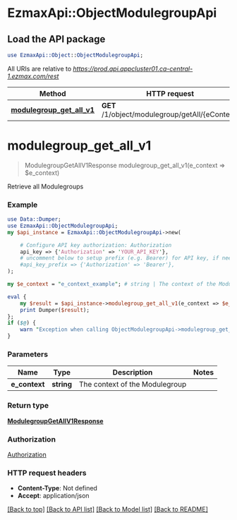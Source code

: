 # EzmaxApi::ObjectModulegroupApi

## Load the API package
```perl
use EzmaxApi::Object::ObjectModulegroupApi;
```

All URIs are relative to *https://prod.api.appcluster01.ca-central-1.ezmax.com/rest*

Method | HTTP request | Description
------------- | ------------- | -------------
[**modulegroup_get_all_v1**](ObjectModulegroupApi.md#modulegroup_get_all_v1) | **GET** /1/object/modulegroup/getAll/{eContext} | Retrieve all Modulegroups


# **modulegroup_get_all_v1**
> ModulegroupGetAllV1Response modulegroup_get_all_v1(e_context => $e_context)

Retrieve all Modulegroups

### Example
```perl
use Data::Dumper;
use EzmaxApi::ObjectModulegroupApi;
my $api_instance = EzmaxApi::ObjectModulegroupApi->new(

    # Configure API key authorization: Authorization
    api_key => {'Authorization' => 'YOUR_API_KEY'},
    # uncomment below to setup prefix (e.g. Bearer) for API key, if needed
    #api_key_prefix => {'Authorization' => 'Bearer'},
);

my $e_context = "e_context_example"; # string | The context of the Modulegroup

eval {
    my $result = $api_instance->modulegroup_get_all_v1(e_context => $e_context);
    print Dumper($result);
};
if ($@) {
    warn "Exception when calling ObjectModulegroupApi->modulegroup_get_all_v1: $@\n";
}
```

### Parameters

Name | Type | Description  | Notes
------------- | ------------- | ------------- | -------------
 **e_context** | **string**| The context of the Modulegroup | 

### Return type

[**ModulegroupGetAllV1Response**](ModulegroupGetAllV1Response.md)

### Authorization

[Authorization](../README.md#Authorization)

### HTTP request headers

 - **Content-Type**: Not defined
 - **Accept**: application/json

[[Back to top]](#) [[Back to API list]](../README.md#documentation-for-api-endpoints) [[Back to Model list]](../README.md#documentation-for-models) [[Back to README]](../README.md)

